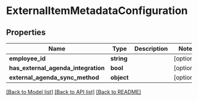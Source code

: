 # ExternalItemMetadataConfiguration

## Properties
Name | Type | Description | Notes
------------ | ------------- | ------------- | -------------
**employee_id** | **string** |  | [optional] 
**has_external_agenda_integration** | **bool** |  | [optional] 
**external_agenda_sync_method** | **object** |  | [optional] 

[[Back to Model list]](../README.md#documentation-for-models) [[Back to API list]](../README.md#documentation-for-api-endpoints) [[Back to README]](../README.md)


